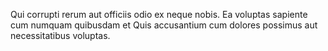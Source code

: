 Qui corrupti rerum aut officiis odio ex neque nobis. Ea voluptas sapiente cum numquam quibusdam et Quis accusantium cum dolores possimus aut necessitatibus voluptas.